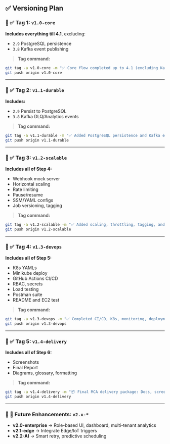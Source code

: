 
## ✅ **Versioning Plan**

### 🔹 ✅ Tag 1: `v1.0-core`

**Includes everything till 4.1**, excluding:

* `2.9` PostgreSQL persistence
* `3.8` Kafka event publishing

> **Tag command:**

```bash
git tag -a v1.0-core -m "✅ Core flow completed up to 4.1 (excluding Kafka and PostgreSQL integration)"
git push origin v1.0-core
```

---

### 🔹 ✅ Tag 2: `v1.1-durable`

**Includes:**

* `2.9` Persist to PostgreSQL
* `3.8` Kafka DLQ/Analytics events

> **Tag command:**

```bash
git tag -a v1.1-durable -m "✅ Added PostgreSQL persistence and Kafka event publishing"
git push origin v1.1-durable
```

---

### 🔹 ✅ Tag 3: `v1.2-scalable`

**Includes all of Step 4:**

* Webhook mock server
* Horizontal scaling
* Rate limiting
* Pause/resume
* SSM/YAML configs
* Job versioning, tagging

> **Tag command:**

```bash
git tag -a v1.2-scalable -m "✅ Added scaling, throttling, tagging, and config features"
git push origin v1.2-scalable
```

---

### 🔹 ✅ Tag 4: `v1.3-devops`

**Includes all of Step 5:**

* K8s YAMLs
* Minikube deploy
* GitHub Actions CI/CD
* RBAC, secrets
* Load testing
* Postman suite
* README and EC2 test

> **Tag command:**

```bash
git tag -a v1.3-devops -m "✅ Completed CI/CD, K8s, monitoring, deployment, documentation"
git push origin v1.3-devops
```

---

### 🔹 ✅ Tag 5: `v1.4-delivery`

**Includes all of Step 6:**

* Screenshots
* Final Report
* Diagrams, glossary, formatting

> **Tag command:**

```bash
git tag -a v1.4-delivery -m "📦 Final MCA delivery package: Docs, screenshots, diagrams"
git push origin v1.4-delivery
```

---

### 🔹 🔄 Future Enhancements: `v2.x-*`

* **v2.0-enterprise** → Role-based UI, dashboard, multi-tenant analytics
* **v2.1-edge** → Integrate Edge/IoT triggers
* **v2.2-AI** → Smart retry, predictive scheduling


